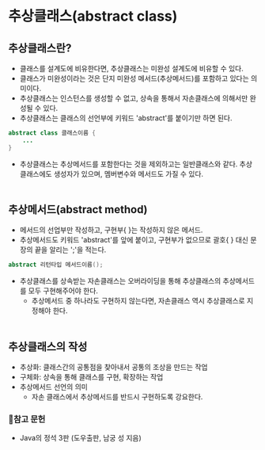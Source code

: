 # 추상클래스(abstract class)
## 추상클래스란?
- 클래스를 설계도에 비유한다면, 추상클래스는 미완성 설계도에 비유할 수 있다.
- 클래스가 미완성이라는 것은 단지 미완성 메서드(추상메서드)를 포함하고 있다는 의미이다.
- 추상클래스는 인스턴스를 생성할 수 없고, 상속을 통해서 자손클래스에 의해서만 완성될 수 있다.
- 추상클래스는 클래스의 선언부에 키워드 'abstract'를 붙이기만 하면 된다.
```java
abstract class 클래스이름 {
    ...
}
```
- 추상클래스는 추상메서드를 포함한다는 것을 제외하고는 일반클래스와 같다. 추상클래스에도 생성자가 있으며, 멤버변수와 메서드도 가질 수 있다.
<br><br>
## 추상메서드(abstract method)
- 메서드의 선업부만 작성하고, 구현부{ }는 작성하지 않은 메서드.
- 추상메서드도 키워드 'abstract'를 앞에 붙이고, 구현부가 없으므로 괄호{ } 대신 문장의 끝을 알리는 ';'을 적는다.
```java
abstract 리턴타입 메서드이름();
```
- 추상클래스를 상속받는 자손클래스는 오버라이딩을 통해 추상클래스의 추상메서드를 모두 구현해주어야 한다.
  - 추상메서드 중 하나라도 구현하지 않는다면, 자손클래스 역시 추상클래스로 지정해야 한다.
  <br><br>
## 추상클래스의 작성
- 추상화: 클래스간의 공통점을 찾아내서 공통의 조상을 만드는 작업
- 구체화: 상속을 통해 클래스를 구현, 확장하는 작업
- 추상메서드 선언의 의미
  - 자손 클래스에서 추상메서드를 반드시 구현하도록 강요한다. 

### 📝참고 문헌

- Java의 정석 3판 (도우출판, 남궁 성 지음)